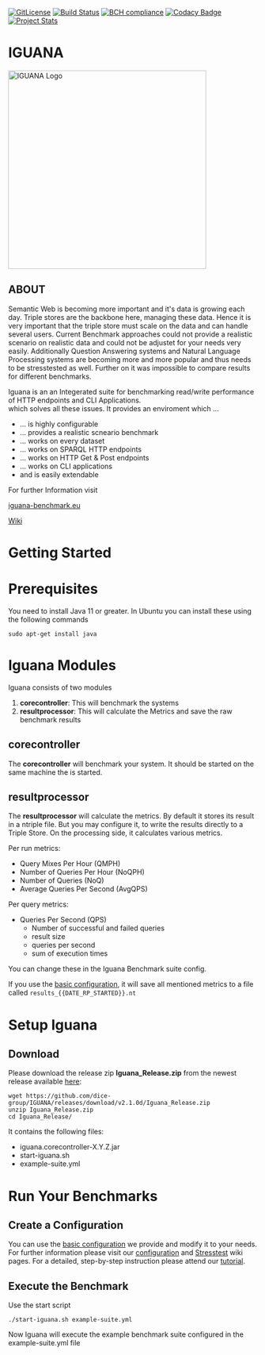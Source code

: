 [![GitLicense](https://gitlicense.com/badge/dice-group/IGUANA)](https://gitlicense.com/license/dice-group/IGUANA)
[![Build Status](https://travis-ci.org/dice-group/IGUANA.svg?branch=develop)](https://travis-ci.org/dice-group/IGUANA)
[![BCH compliance](https://bettercodehub.com/edge/badge/AKSW/IGUANA?branch=master)](https://bettercodehub.com/)
[![Codacy Badge](https://api.codacy.com/project/badge/Grade/9668460dd04c411fab8bf5ee9c161124)](https://www.codacy.com/app/TortugaAttack/IGUANA?utm_source=github.com&amp;utm_medium=referral&amp;utm_content=AKSW/IGUANA&amp;utm_campaign=Badge_Grade)
[![Project Stats](https://www.openhub.net/p/iguana-benchmark/widgets/project_thin_badge.gif)](https://www.openhub.net/p/iguana-benchmark)


# IGUANA

<img src = "https://github.com/dice-group/IGUANA/raw/develop/images/IGUANA_logo.png" alt = "IGUANA Logo" width = "400" align = "center">

## ABOUT


Semantic Web is becoming more important and it's data is growing each day. Triple stores are the backbone here, managing these data.
Hence it is very important that the triple store must scale on the data and can handle several users. 
Current Benchmark approaches could not provide a realistic scenario on realistic data and could not be adjustet for your needs very easily.
Additionally Question Answering systems and Natural Language Processing systems are becoming more and more popular and thus needs to be stresstested as well.
Further on it was impossible to compare results for different benchmarks. 

Iguana is an an Integerated suite for benchmarking read/write performance of HTTP endpoints and CLI Applications.</br>  which solves all these issues. 
It provides an enviroment which ...


+ ... is highly configurable
+ ... provides a realistic scneario benchmark
+ ... works on every dataset
+ ... works on SPARQL HTTP endpoints
+ ... works on HTTP Get & Post endpoints
+ ... works on CLI applications
+ and is easily extendable


For further Information visit

[iguana-benchmark.eu](http://iguana-benchmark.eu) 

[Wiki](https://github.com/AKSW/IGUANA/wiki)


# Getting Started

# Prerequisites 

You need to install Java 11 or greater.
In Ubuntu you can install these using the following commands

```
sudo apt-get install java
```

# Iguana Modules

Iguana consists of two modules

1. **corecontroller**: This will benchmark the systems 
2. **resultprocessor**: This will calculate the Metrics and save the raw benchmark results 

## **corecontroller**

The **corecontroller** will benchmark your system. It should be started on the same machine the  is started.

## **resultprocessor**

The **resultprocessor** will calculate the metrics.
By default it stores its result in a ntriple file. But you may configure it, to write the results directly to a Triple Store. 
On the processing side, it calculates various metrics.

Per run metrics:
* Query Mixes Per Hour (QMPH)
* Number of Queries Per Hour (NoQPH)
* Number of Queries (NoQ)
* Average Queries Per Second (AvgQPS)

Per query metrics:
* Queries Per Second (QPS)
    * Number of successful and failed queries
    * result size
    * queries per second
    * sum of execution times

You can change these in the Iguana Benchmark suite config.

If you use the [basic configuration](https://github.com/dice-group/IGUANA/blob/master/example-suite.yml), it will save all mentioned metrics to a file called `results_{{DATE_RP_STARTED}}.nt`


# Setup Iguana

## Download
Please download the release zip **Iguana_Release.zip** from the newest release available [here](https://github.com/dice-group/IGUANA/releases):

```
wget https://github.com/dice-group/IGUANA/releases/download/v2.1.0d/Iguana_Release.zip
unzip Iguana_Release.zip
cd Iguana_Release/
```


It contains the following files:

* iguana.corecontroller-X.Y.Z.jar
* start-iguana.sh
* example-suite.yml

# Run Your Benchmarks

## Create a Configuration

You can use the [basic configuration](https://github.com/dice-group/IGUANA/blob/master/example-suite.yml) we provide and modify it to your needs.
For further information please visit our [configuration](https://github.com/dice-group/IGUANA/wiki/config) and [Stresstest](https://github.com/dice-group/IGUANA/wiki/stresstest) wiki pages. For a detailed, step-by-step instruction please attend our [tutorial](https://github.com/dice-group/IGUANA/wiki/Tutorial-DBPSB-2012#create-the-configuration).

## Execute the Benchmark

Use the start script 
```
./start-iguana.sh example-suite.yml
```
Now Iguana will execute the example benchmark suite configured in the example-suite.yml file
